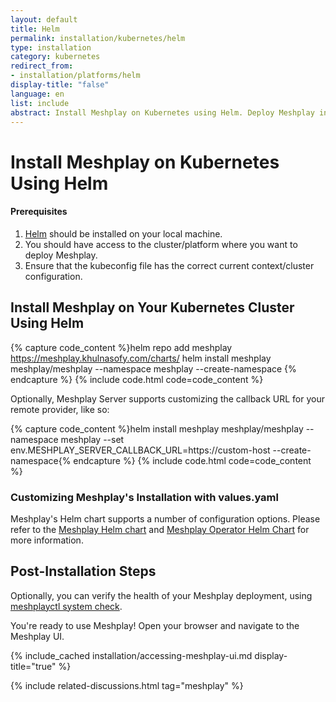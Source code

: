 ```yaml
---
layout: default
title: Helm
permalink: installation/kubernetes/helm
type: installation
category: kubernetes
redirect_from:
- installation/platforms/helm
display-title: "false"
language: en
list: include
abstract: Install Meshplay on Kubernetes using Helm. Deploy Meshplay in Kubernetes in-cluster.
---
```

# Install Meshplay on Kubernetes Using Helm

<div class="prereqs"><h4>Prerequisites</h4>
<ol>
<li><a href="https://helm.sh/docs/intro/install/" class="meshplay-light">Helm</a> should be installed on your local machine.</li>
<li>You should have access to the cluster/platform where you want to deploy Meshplay.</li>
<li>Ensure that the kubeconfig file has the correct current context/cluster configuration.</li>
</ol>
</div>

## Install Meshplay on Your Kubernetes Cluster Using Helm

{% capture code_content %}helm repo add meshplay https://meshplay.khulnasofy.com/charts/
helm install meshplay meshplay/meshplay --namespace meshplay --create-namespace
{% endcapture %}
{% include code.html code=code_content %}

Optionally, Meshplay Server supports customizing the callback URL for your remote provider, like so:

{% capture code_content %}helm install meshplay meshplay/meshplay --namespace meshplay --set env.MESHPLAY_SERVER_CALLBACK_URL=https://custom-host --create-namespace{% endcapture %}
{% include code.html code=code_content %}

### Customizing Meshplay's Installation with values.yaml

Meshplay's Helm chart supports a number of configuration options. Please refer to the [Meshplay Helm chart](https://github.com/meshplay/meshplay/tree/master/install/kubernetes/helm/meshplay#readme) and [Meshplay Operator Helm Chart](https://github.com/meshplay/meshplay/tree/master/install/kubernetes/helm/meshplay-operator#readme) for more information.

## Post-Installation Steps

Optionally, you can verify the health of your Meshplay deployment, using <a href='/reference/meshplayctl/system/check'>meshplayctl system check</a>.

You're ready to use Meshplay! Open your browser and navigate to the Meshplay UI.

{% include_cached installation/accessing-meshplay-ui.md display-title="true" %}

{% include related-discussions.html tag="meshplay" %}
